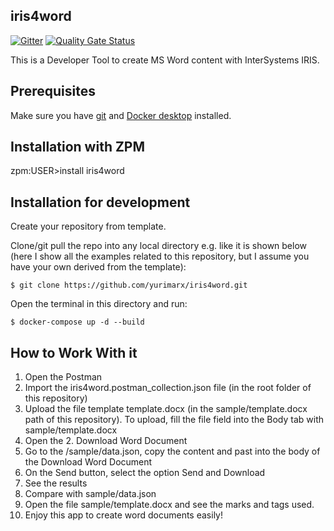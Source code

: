## iris4word

 [![Gitter](https://img.shields.io/badge/Available%20on-Intersystems%20Open%20Exchange-00b2a9.svg)](https://openexchange.intersystems.com/package/iris4word)
 [![Quality Gate Status](https://community.objectscriptquality.com/api/project_badges/measure?project=intersystems_iris_community%2Firis4word&metric=alert_status)](https://community.objectscriptquality.com/dashboard?id=intersystems_iris_community%2Firis4word)
 
This is a Developer Tool to create MS Word content with InterSystems IRIS.

## Prerequisites
Make sure you have [git](https://git-scm.com/book/en/v2/Getting-Started-Installing-Git) and [Docker desktop](https://www.docker.com/products/docker-desktop) installed.

## Installation with ZPM

zpm:USER>install iris4word

## Installation for development

Create your repository from template.

Clone/git pull the repo into any local directory e.g. like it is shown below (here I show all the examples related to this repository, but I assume you have your own derived from the template):

```
$ git clone https://github.com/yurimarx/iris4word.git
```

Open the terminal in this directory and run:

```
$ docker-compose up -d --build
```

## How to Work With it

1. Open the Postman
2. Import the iris4word.postman_collection.json file (in the root folder of this repository)
3. Upload the file template template.docx (in the sample/template.docx path of this repository). To upload, fill the file field into the Body tab with sample/template.docx
4. Open the 2. Download Word Document
5. Go to the /sample/data.json, copy the content and past into the body of the Download Word Document 
6. On the Send button, select the option Send and Download
7. See the results
8. Compare with sample/data.json
9. Open the file sample/template.docx and see the marks and tags used.
10. Enjoy this app to create word documents easily!